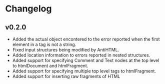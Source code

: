 Changelog
=========

v0.2.0
------

- Added the actual object encontered to the error reported when the
  first element in a tag is not a string.
- Fixed input structures being modified by AntiHTML.
- Added location information to errors reported in nested structures.
- Added support for specifying Comment and Text nodes at the top level
  to htmlDocument and htmlFragment.
- Added support for specifying multiple top level tags to htmlFragment.
- Added support for inserting raw fragments of HTML
